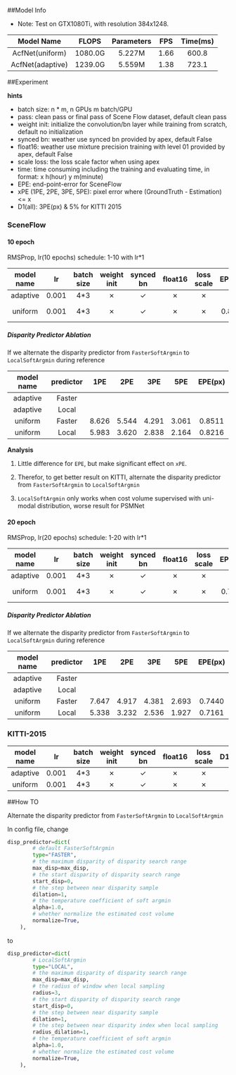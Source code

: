 ##Model Info

* Note: Test on GTX1080Ti, with resolution 384x1248.

|    Model Name         |   FLOPS   | Parameters | FPS  | Time(ms) |
|:---------------------:|:---------:|:----------:|:----:|:--------:|
|  AcfNet(uniform)      | 1080.0G   |  5.227M    | 1.66 |  600.8   |
|  AcfNet(adaptive)     | 1239.0G   |  5.559M    | 1.38 |  723.1   |



##Experiment


**hints**

* batch size: n * m, n GPUs m batch/GPU
* pass: clean pass or final pass of Scene Flow dataset, default clean pass
* weight init: initialize the convolution/bn layer while training from scratch, default no initialization
* synced bn: weather use synced bn provided by apex, default False
* float16: weather use mixture precision training with level 01 provided by apex, default False
* scale loss: the loss scale factor when using apex
* time: time consuming including the training and evaluating time, in format: x h(hour) y m(minute)
* EPE: end-point-error for SceneFlow
* xPE (1PE, 2PE, 3PE, 5PE): pixel error where (GroundTruth - Estimation) <= x
* D1(all): 3PE(px) & 5% for KITTI 2015


### SceneFlow


#### 10 epoch

RMSProp, lr(10 epochs) schedule: 1-10 with lr\*1


|   model name   |  lr   |batch size |weight init| synced bn | float16   |loss scale | EPE(px)| time   | BaiDuYun | GoogleDrive |
|:--------------:|:-----:|:---------:|:---------:|:---------:|:---------:|:---------:|:------:|:------:|:--------:|:-----------:|
|    adaptive    | 0.001 | 4*3       | ✗         |  ✓        | ✗         | ✗         |
|    uniform     | 0.001 | 4*3       | ✗         |  ✓        | ✗         | ✗         | 0.8511 | 26h50m | [link][1], pw: 9s4e | [link][2]|


##### Disparity Predictor Ablation

If we alternate the disparity predictor from `FasterSoftArgmin` to `LocalSoftArgmin` during reference


|   model name   | predictor |    1PE    |    2PE    |    3PE    |    5PE    | EPE(px)   |
|:--------------:|:---------:|:---------:|:---------:|:---------:|:---------:|:---------:|
|    adaptive    |   Faster  |
|    adaptive    |   Local   |
|    uniform     |   Faster  |   8.626   |   5.544   |   4.291   |   3.061   |   0.8511  |
|    uniform     |   Local   |   5.983   |   3.620   |   2.838   |   2.164   |   0.8216  |


**Analysis**

1. Little difference for `EPE`, but make significant effect on `xPE`.
 
2. Therefor, to get better result on KITTI, alternate the disparity predictor from `FasterSoftArgmin` to `LocalSoftArgmin`

3. `LocalSoftArgmin` only works when cost volume supervised with uni-modal distribution, worse result for PSMNet


#### 20 epoch

RMSProp, lr(20 epochs) schedule: 1-20 with lr\*1


|   model name   |  lr   |batch size |weight init| synced bn | float16   |loss scale | EPE(px)| time   | BaiDuYun | GoogleDrive |
|:--------------:|:-----:|:---------:|:---------:|:---------:|:---------:|:---------:|:------:|:------:|:--------:|:-----------:|
|    adaptive    | 0.001 | 4*3       | ✗         |  ✓        | ✗         | ✗         | 
|    uniform     | 0.001 | 4*3       | ✗         |  ✓        | ✗         | ✗         | 0.7440 | 56h53m | [link][1], pw: 9s4e | [link][2]|


##### Disparity Predictor Ablation

If we alternate the disparity predictor from `FasterSoftArgmin` to `LocalSoftArgmin` during reference


|   model name   | predictor |    1PE    |    2PE    |    3PE    |    5PE    | EPE(px)   |
|:--------------:|:---------:|:---------:|:---------:|:---------:|:---------:|:---------:|
|    adaptive    |   Faster  |
|    adaptive    |   Local   |
|    uniform     |   Faster  |   7.647   |   4.917   |   4.381   |   2.693   |   0.7440  |
|    uniform     |   Local   |   5.338   |   3.232   |   2.536   |   1.927   |   0.7161  |


### KITTI-2015


|   model name   |  lr   |batch size |weight init| synced bn | float16   |loss scale | D1(all) |  time  | BaiDuYun | GoogleDrive |
|:--------------:|:-----:|:---------:|:---------:|:---------:|:---------:|:---------:|:-------:|:------:|:--------:|:-----------:|
|    adaptive    | 0.001 | 4*3       | ✗         |  ✓        | ✗         | ✗         | 
|    uniform     | 0.001 | 4*3       | ✗         |  ✓        | ✗         | ✗         |


##How TO

Alternate the disparity predictor from `FasterSoftArgmin` to `LocalSoftArgmin`

In config file, change
```python
disp_predictor=dict(
        # default FasterSoftArgmin
        type="FASTER",
        # the maximum disparity of disparity search range
        max_disp=max_disp,
        # the start disparity of disparity search range
        start_disp=0,
        # the step between near disparity sample
        dilation=1,
        # the temperature coefficient of soft argmin
        alpha=1.0,
        # whether normalize the estimated cost volume
        normalize=True,
    ),
```

to
```python
disp_predictor=dict(
        # LocalSoftArgmin
        type="LOCAL",
        # the maximum disparity of disparity search range
        max_disp=max_disp,
        # the radius of window when local sampling
        radius=3,
        # the start disparity of disparity search range
        start_disp=0,
        # the step between near disparity sample
        dilation=1,
        # the step between near disparity index when local sampling
        radius_dilation=1,
        # the temperature coefficient of soft argmin
        alpha=1.0,
        # whether normalize the estimated cost volume
        normalize=True,
    ),

```



[1]: https://pan.baidu.com/s/11sR2mUEhCyp06g7LXsFG2g
[2]: https://drive.google.com/open?id=1VwOrfEPfbdrzYvie2bVqUS1-8k_5_Yt1